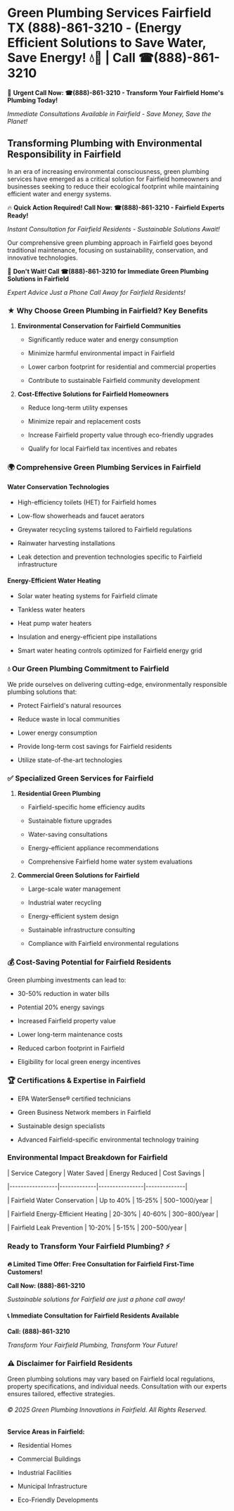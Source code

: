 # Green Plumbing Services Fairfield TX (888)-861-3210 - (Energy Efficient Solutions to Save Water, Save Energy! 💧🌿 | Call ☎(888)-861-3210

🚨 **Urgent Call Now: ☎(888)-861-3210 - Transform Your Fairfield Home's Plumbing Today!**
*Immediate Consultations Available in Fairfield - Save Money, Save the Planet!*

## Transforming Plumbing with Environmental Responsibility in Fairfield

In an era of increasing environmental consciousness, green plumbing services have emerged as a critical solution for Fairfield homeowners and businesses seeking to reduce their ecological footprint while maintaining efficient water and energy systems. 

🔥 **Quick Action Required! Call Now: ☎(888)-861-3210 - Fairfield Experts Ready!**
*Instant Consultation for Fairfield Residents - Sustainable Solutions Await!*

Our comprehensive green plumbing approach in Fairfield goes beyond traditional maintenance, focusing on sustainability, conservation, and innovative technologies.

🚨 **Don't Wait! Call ☎(888)-861-3210 for Immediate Green Plumbing Solutions in Fairfield**
*Expert Advice Just a Phone Call Away for Fairfield Residents!*

### ★ Why Choose Green Plumbing in Fairfield? Key Benefits

1. **Environmental Conservation for Fairfield Communities** 
   - Significantly reduce water and energy consumption
   - Minimize harmful environmental impact in Fairfield
   - Lower carbon footprint for residential and commercial properties
   - Contribute to sustainable Fairfield community development

2. **Cost-Effective Solutions for Fairfield Homeowners** 
   - Reduce long-term utility expenses
   - Minimize repair and replacement costs
   - Increase Fairfield property value through eco-friendly upgrades
   - Qualify for local Fairfield tax incentives and rebates

### 🌍 Comprehensive Green Plumbing Services in Fairfield

#### Water Conservation Technologies
- High-efficiency toilets (HET) for Fairfield homes
- Low-flow showerheads and faucet aerators
- Greywater recycling systems tailored to Fairfield regulations
- Rainwater harvesting installations
- Leak detection and prevention technologies specific to Fairfield infrastructure

#### Energy-Efficient Water Heating
- Solar water heating systems for Fairfield climate
- Tankless water heaters
- Heat pump water heaters
- Insulation and energy-efficient pipe installations
- Smart water heating controls optimized for Fairfield energy grid

### 💧 Our Green Plumbing Commitment to Fairfield

We pride ourselves on delivering cutting-edge, environmentally responsible plumbing solutions that:
- Protect Fairfield's natural resources
- Reduce waste in local communities
- Lower energy consumption
- Provide long-term cost savings for Fairfield residents
- Utilize state-of-the-art technologies

### ✅ Specialized Green Services for Fairfield

1. **Residential Green Plumbing**
   - Fairfield-specific home efficiency audits
   - Sustainable fixture upgrades
   - Water-saving consultations
   - Energy-efficient appliance recommendations
   - Comprehensive Fairfield home water system evaluations

2. **Commercial Green Solutions for Fairfield**
   - Large-scale water management
   - Industrial water recycling
   - Energy-efficient system design
   - Sustainable infrastructure consulting
   - Compliance with Fairfield environmental regulations

### 💰 Cost-Saving Potential for Fairfield Residents

Green plumbing investments can lead to:
- 30-50% reduction in water bills
- Potential 20% energy savings
- Increased Fairfield property value
- Lower long-term maintenance costs
- Reduced carbon footprint in Fairfield
- Eligibility for local green energy incentives

### 🏆 Certifications & Expertise in Fairfield

- EPA WaterSense® certified technicians
- Green Business Network members in Fairfield
- Sustainable design specialists
- Advanced Fairfield-specific environmental technology training

### Environmental Impact Breakdown for Fairfield

| Service Category | Water Saved | Energy Reduced | Cost Savings |
|-----------------|-------------|----------------|--------------|
| Fairfield Water Conservation | Up to 40% | 15-25% | $500-$1000/year |
| Fairfield Energy-Efficient Heating | 20-30% | 40-60% | $300-$800/year |
| Fairfield Leak Prevention | 10-20% | 5-15% | $200-$500/year |

### Ready to Transform Your Fairfield Plumbing? ⚡

**🔥 Limited Time Offer: Free Consultation for Fairfield First-Time Customers!**

**Call Now: (888)-861-3210**
*Sustainable solutions for Fairfield are just a phone call away!*

#### 📞 Immediate Consultation for Fairfield Residents Available

**Call: (888)-861-3210**
*Transform Your Fairfield Plumbing, Transform Your Future!*

### ⚠️ Disclaimer for Fairfield Residents

Green plumbing solutions may vary based on Fairfield local regulations, property specifications, and individual needs. Consultation with our experts ensures tailored, effective strategies.

###### © 2025 Green Plumbing Innovations in Fairfield. All Rights Reserved.

**Service Areas in Fairfield:** 
- Residential Homes
- Commercial Buildings
- Industrial Facilities
- Municipal Infrastructure
- Eco-Friendly Developments